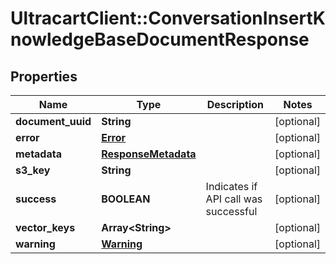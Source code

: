 # UltracartClient::ConversationInsertKnowledgeBaseDocumentResponse

## Properties
Name | Type | Description | Notes
------------ | ------------- | ------------- | -------------
**document_uuid** | **String** |  | [optional] 
**error** | [**Error**](Error.md) |  | [optional] 
**metadata** | [**ResponseMetadata**](ResponseMetadata.md) |  | [optional] 
**s3_key** | **String** |  | [optional] 
**success** | **BOOLEAN** | Indicates if API call was successful | [optional] 
**vector_keys** | **Array&lt;String&gt;** |  | [optional] 
**warning** | [**Warning**](Warning.md) |  | [optional] 


